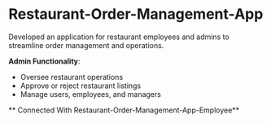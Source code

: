# Restaurant-Order-Management-App
Developed an application for restaurant employees and admins to streamline order management and operations.

**Admin Functionality**: 
  - Oversee restaurant operations
  - Approve or reject restaurant listings
  - Manage users, employees, and managers
    
** Connected With Restaurant-Order-Management-App-Employee**
